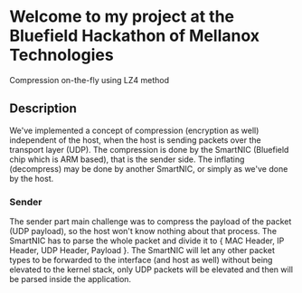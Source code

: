 # Welcome to my project at the Bluefield Hackathon of Mellanox Technologies
Compression on-the-fly using LZ4 method

## Description
We've implemented a concept of compression (encryption as well) independent of the host, when the host is sending packets over the transport layer (UDP).
The compression is done by the SmartNIC (Bluefield chip which is ARM based), that is the sender side.
The inflating (decompress) may be done by another SmartNIC, or simply as we've done by the host.

### Sender
The sender part main challenge was to compress the payload of the packet (UDP payload), so the host won't know nothing about that process.
The SmartNIC has to parse the whole packet and divide it to { MAC Header, IP Header, UDP  Header, Payload }.
The SmartNIC will let any other packet types to be forwarded to the interface (and host as well) without being elevated to the kernel stack, only UDP packets will be elevated and then will be parsed inside the application.


